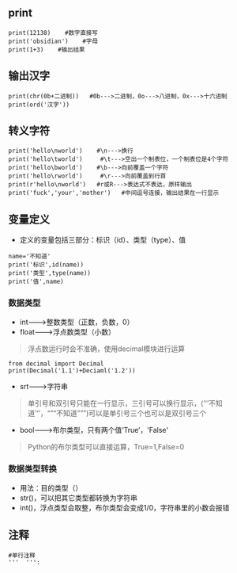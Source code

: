 ## print
```
print(12138)    #数字直接写
print('obsidian')    #字母
print(1+3)    #输出结果
```
## 输出汉字
```
print(chr(0b+二进制))   #0b--->二进制，0o--->八进制，0x--->十六进制
print(ord('汉字'))
```
## 转义字符
```
print('hello\nworld')    #\n--->换行
print('hello\tworld')     #\t--->空出一个制表位，一个制表位是4个字符
print('hello\bworld')    #\b--->向前覆盖一个字符
print('hello\rworld')     #\r--->向前覆盖到行首
print(r'hello\nworld')   #r或R--->表达式不表达，原样输出
print('fuck','your','mother')   #中间逗号连接，输出结果在一行显示
```
## 变量定义
- 定义的变量包括三部分：标识（id）、类型（type）、值
```
name='不知道'
print('标识',id(name))
print('类型',type(name))
print('值',name)
```
### 数据类型
- int--->整数类型（正数，负数，0）
- float--->浮点数类型（小数）
>浮点数运行时会不准确，使用decimal模块进行运算
```
from decimal import Decimal
print(Decimal('1.1')+Deciaml('1.2'))
```
- srt--->字符串
>单引号和双引号只能在一行显示，三引号可以换行显示，(’‘’不知道’‘’，“”“不知道”””)可以是单引号三个也可以是双引号三个
- bool--->布尔类型，只有两个值‘True’，'False'
>Python的布尔类型可以直接运算，True=1,False=0
### 数据类型转换
- 用法：目的类型（）
- str()，可以把其它类型都转换为字符串
- int()，浮点类型会取整，布尔类型会变成1/0，字符串里的小数会报错
## 注释
```
#单行注释
'''  ''': 